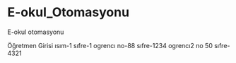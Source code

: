 # E-okul_Otomasyonu
E-okul otomasyonu

Öğretmen Girisi ısım-1 sıfre-1
ogrencı no-88 sıfre-1234
ogrencı2 no 50 sıfre-4321
